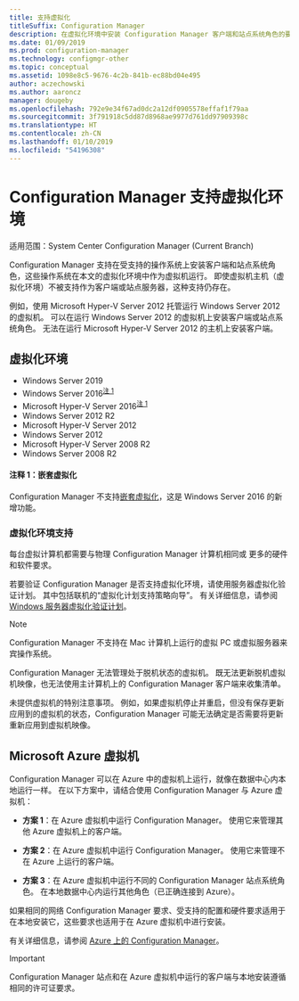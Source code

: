 ```yaml
---
title: 支持虚拟化
titleSuffix: Configuration Manager
description: 在虚拟化环境中安装 Configuration Manager 客户端和站点系统角色的要求。
ms.date: 01/09/2019
ms.prod: configuration-manager
ms.technology: configmgr-other
ms.topic: conceptual
ms.assetid: 1098e8c5-9676-4c2b-841b-ec88bd04e495
author: aczechowski
ms.author: aaroncz
manager: dougeby
ms.openlocfilehash: 792e9e34f67ad0dc2a12df0905578effaf1f79aa
ms.sourcegitcommit: 3f791918c5dd87d8968ae9977d761dd97909398c
ms.translationtype: HT
ms.contentlocale: zh-CN
ms.lasthandoff: 01/10/2019
ms.locfileid: "54196308"
---
```

# <a name="support-for-virtualization-environments-with-configuration-manager"></a>Configuration Manager 支持虚拟化环境

适用范围：System Center Configuration Manager (Current Branch)

Configuration Manager 支持在受支持的操作系统上安装客户端和站点系统角色，这些操作系统在本文的虚拟化环境中作为虚拟机运行。 即使虚拟机主机（虚拟化环境）不被支持作为客户端或站点服务器，这种支持仍存在。  

例如，使用 Microsoft Hyper-V Server 2012 托管运行 Windows Server 2012 的虚拟机。 可以在运行 Windows Server 2012 的虚拟机上安装客户端或站点系统角色。 无法在运行 Microsoft Hyper-V Server 2012 的主机上安装客户端。  


## <a name="virtualization-environments"></a>虚拟化环境

- Windows Server 2019  
- Windows Server 2016<sup>[注 1](#bkmk_note1)</sup>  
- Microsoft Hyper-V Server 2016<sup>[注 1](#bkmk_note1)</sup>  
- Windows Server 2012 R2  
- Microsoft Hyper-V Server 2012  
- Windows Server 2012  
- Microsoft Hyper-V Server 2008 R2  
- Windows Server 2008 R2  

#### <a name="bkmk_note1"></a> 注释 1：嵌套虚拟化
Configuration Manager 不支持[嵌套虚拟化](https://docs.microsoft.com/windows-server/virtualization/hyper-v/What-s-new-in-Hyper-V-on-Windows#BKMK_nested)，这是 Windows Server 2016 的新增功能。


### <a name="virtualization-environment-support"></a>虚拟化环境支持

每台虚拟计算机都需要与物理 Configuration Manager 计算机相同或 更多的硬件和软件要求。  

若要验证 Configuration Manager 是否支持虚拟化环境，请使用服务器虚拟化验证计划。 其中包括联机的“虚拟化计划支持策略向导”。 有关详细信息，请参阅 [Windows 服务器虚拟化验证计划](https://www.windowsservercatalog.com/svvp.aspx)。  

> [!NOTE]  
> Configuration Manager 不支持在 Mac 计算机上运行的虚拟 PC 或虚拟服务器来宾操作系统。  

Configuration Manager 无法管理处于脱机状态的虚拟机。 既无法更新脱机虚拟机映像，也无法使用主计算机上的 Configuration Manager 客户端来收集清单。  

未提供虚拟机的特别注意事项。 例如，如果虚拟机停止并重启，但没有保存更新应用到的虚拟机的状态，Configuration Manager 可能无法确定是否需要将更新重新应用到虚拟机映像。  



##  <a name="bkmk_Azure"></a> Microsoft Azure 虚拟机  

Configuration Manager 可以在 Azure 中的虚拟机上运行，就像在数据中心内本地运行一样。 在以下方案中，请结合使用 Configuration Manager 与 Azure 虚拟机：  

- **方案 1**：在 Azure 虚拟机中运行 Configuration Manager。 使用它来管理其他 Azure 虚拟机上的客户端。  

- **方案 2**：在 Azure 虚拟机中运行 Configuration Manager。 使用它来管理不在 Azure 上运行的客户端。  

- **方案 3**：在 Azure 虚拟机中运行不同的 Configuration Manager 站点系统角色。 在本地数据中心内运行其他角色（已正确连接到 Azure）。  

如果相同的网络 Configuration Manager 要求、受支持的配置和硬件要求适用于在本地安装它，这些要求也适用于在 Azure 虚拟机中进行安装。  

有关详细信息，请参阅 [Azure 上的 Configuration Manager](/sccm/core/understand/configuration-manager-on-azure)。

> [!IMPORTANT]  
> Configuration Manager 站点和在 Azure 虚拟机中运行的客户端与本地安装遵循相同的许可证要求。  
